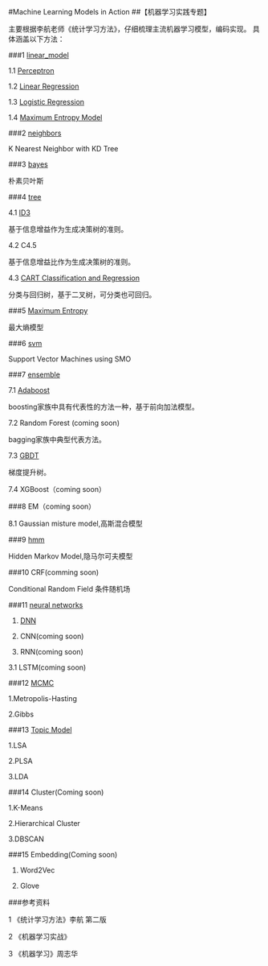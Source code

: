 #Machine Learning Models in Action
##【机器学习实践专题】

主要根据李航老师《统计学习方法》，仔细梳理主流机器学习模型，编码实现。
具体涵盖以下方法：


###1 [linear_model](https://github.com/bannima/MachineLearninginAction/tree/master/linear_model)

1.1 [Perceptron](https://github.com/bannima/MachineLearninginAction/blob/master/linear_model/perceptron.py)

1.2 [Linear Regression]()

1.3 [Logistic Regression](https://github.com/bannima/MachineLearninginAction/blob/master/linear_model/regression.py)

1.4 [Maximum Entropy Model](https://github.com/bannima/MachineLearninginAction/blob/master/linear_model/maximum_entropy.py)

###2 [neighbors](https://github.com/bannima/MachineLearninginAction/tree/master/neighbors)

K Nearest Neighbor with KD Tree

###3 [bayes](https://github.com/bannima/MachineLearninginAction/tree/master/bayes)

朴素贝叶斯

###4 [tree](https://github.com/bannima/MachineLearninginAction/tree/master/tree)

4.1 [ID3](https://github.com/bannima/MachineLearninginAction/blob/master/tree/tree.py)

基于信息增益作为生成决策树的准则。

4.2 C4.5

基于信息增益比作为生成决策树的准则。

4.3 [CART Classification and Regression](https://github.com/bannima/MachineLearninginAction/blob/master/tree/tree.py)

分类与回归树，基于二叉树，可分类也可回归。

###5 [Maximum Entropy](https://github.com/bannima/MachineLearninginAction/blob/master/linear_model/maximum_entropy.py)

最大熵模型

###6 [svm](https://github.com/bannima/MachineLearninginAction/tree/master/svm)

Support Vector Machines using SMO

###7 [ensemble](https://github.com/bannima/MachineLearninginAction/tree/master/ensemble)

7.1 [Adaboost](https://github.com/bannima/MachineLearninginAction/blob/master/_adaboost/adaboost.py)

boosting家族中具有代表性的方法一种，基于前向加法模型。

7.2 Random Forest (coming soon)

bagging家族中典型代表方法。

7.3 [GBDT](https://github.com/bannima/MachineLearninginAction/blob/master/ensemble/gradient_boosting.py)

梯度提升树。

7.4 XGBoost（coming soon）

###8 EM（coming soon）

8.1 Gaussian misture model,高斯混合模型


###9 [hmm](https://github.com/bannima/MachineLearninginAction/tree/master/hmm)

Hidden Markov Model,隐马尔可夫模型


###10 CRF(comming soon)

Conditional Random Field 条件随机场


###11 [neural networks](https://github.com/bannima/MachineLearninginAction/tree/master/neural_networks)
1. [DNN](https://github.com/bannima/MachineLearninginAction/blob/master/neural_networks/dnn.py)

2. CNN(coming soon)

3. RNN(coming soon)

3.1 LSTM(coming soon)


###12 [MCMC](https://github.com/bannima/MachineLearninginAction/tree/master/sampling/test)

1.Metropolis-Hasting

2.Gibbs

###13 [Topic Model](https://github.com/bannima/MachineLearninginAction/tree/master/topic_modeling)

1.LSA

2.PLSA

3.LDA

###14 Cluster(Coming soon)

1.K-Means

2.Hierarchical Cluster

3.DBSCAN

###15 Embedding(Coming soon)

1. Word2Vec
   

2. Glove



###参考资料

1 《统计学习方法》李航 第二版

2 《机器学习实战》

3 《机器学习》周志华

